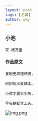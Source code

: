 ```yaml
---
layout: post
tags: [名篇]
author: wky
---
```


### 小池
&#8203;``宋·杨万里``&#8203;
#### 作品原文
```
泉眼无声惜细流，

树阴照水爱晴柔。

小荷才露尖尖角，

早有蜻蜓立上头。
```

![img.png](https://xintd.github.io/wkp/images/wky/img_4.png)
